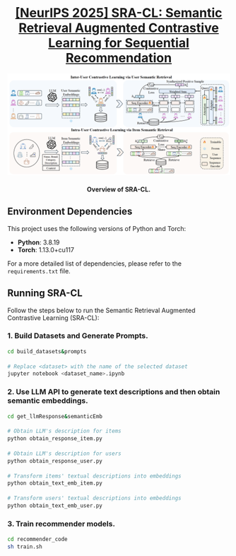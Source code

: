 
<div align=center>
<h1><a color="red" href="https://arxiv.org/abs/2503.04162">[NeurIPS 2025] SRA-CL: Semantic Retrieval Augmented Contrastive Learning for Sequential Recommendation</a></h1>
</div> 

![](method.png)

<h4 align="center">Overview of SRA-CL.</h4>

## Environment Dependencies
This project uses the following versions of Python and Torch:

- **Python**: 3.8.19
- **Torch**: 1.13.0+cu117

For a more detailed list of dependencies, please refer to the `requirements.txt` file.

## Running SRA-CL

Follow the steps below to run the Semantic Retrieval Augmented Contrastive Learning (SRA-CL):

### 1. Build Datasets and Generate Prompts.

```bash
cd build_datasets&prompts

# Replace <dataset> with the name of the selected dataset
jupyter notebook <dataset_name>.ipynb 
```

### 2. Use LLM API to generate text descriptions and then obtain semantic embeddings.

```bash
cd get_llmResponse&semanticEmb

# Obtain LLM's description for items
python obtain_response_item.py

# Obtain LLM's description for users
python obtain_response_user.py

# Transform items' textual descriptions into embeddings
python obtain_text_emb_item.py

# Transform users' textual descriptions into embeddings
python obtain_text_emb_user.py
```

### 3. Train recommender models.
```bash
cd recommender_code
sh train.sh
```
